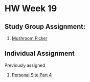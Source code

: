 # HW Week 19
## Study Group Assignment:
1. [Mushroom Picker](https://github.com/nss-nightclass-projects/exercise-vault/blob/master/REACT_mushroom_picker.md)


## Individual Assignment
Previously assigned
1. [Personal Site Part 4](https://github.com/nss-nightclass-projects/personal-bio-site-instructions/blob/master/personal-bio-site-04.md)
